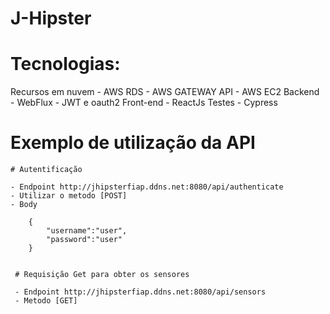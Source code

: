 # J-Hipster

# Tecnologias:

  <p>Recursos em nuvem
    - AWS RDS
    - AWS GATEWAY API
    - AWS EC2
  Backend
    - WebFlux
    - JWT e oauth2
  Front-end
    - ReactJs
  Testes
    - Cypress
  </p>
  
# Exemplo de utilização da API
    
    # Autentificação

    - Endpoint http://jhipsterfiap.ddns.net:8080/api/authenticate
    - Utilizar o metodo [POST]
    - Body
    
        {
            "username":"user",
            "password":"user"
        }
        
        
     # Requisição Get para obter os sensores
     
     - Endpoint http://jhipsterfiap.ddns.net:8080/api/sensors
     - Metodo [GET]
          
 
